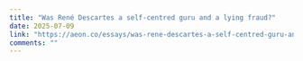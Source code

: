 ```yaml
---
title: "Was René Descartes a self-centred guru and a lying fraud?"
date: 2025-07-09
link: "https://aeon.co/essays/was-rene-descartes-a-self-centred-guru-and-a-lying-fraud"
comments: ""
---
```

